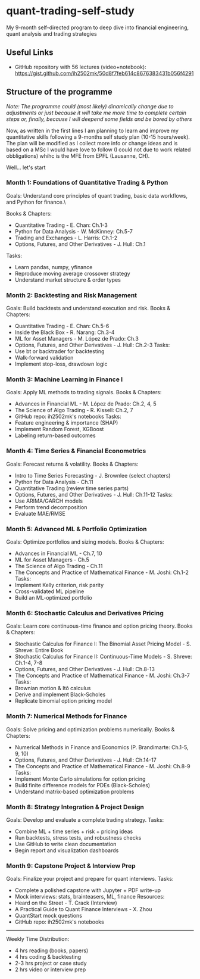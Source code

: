 # quant-trading-self-study
My 9-month self-directed program to deep dive into financial engineering, quant analysis and trading strategies

## Useful Links
- GitHub repository with 56 lectures (video+notebook): https://gist.github.com/ih2502mk/50d8f7feb614c8676383431b056f4291

## Structure of the programme

_Note: The programme could (most likely) dinamically change due to adjustments or just because it will take me more time to complete certain steps or, finally, because I will deepend some fields and be bored by others_

Now, as written in the first lines I am planning to learn and improve my quantitative skills following a 9-months self study plan (10-15 hours/week). The plan will be modified as I collect more info or change ideas and is based on a MSc I would have love to follow (I could not due to work related obbligations) whihc is the MFE from EPFL (Lausanne, CH).

Well... let's start

### Month 1: Foundations of Quantitative Trading & Python
Goals: Understand core principles of quant trading, basic data workflows, and Python for finance.\

Books & Chapters:
- Quantitative Trading - E. Chan: Ch.1-3
- Python for Data Analysis - W. McKinney: Ch.5-7
- Trading and Exchanges - L. Harris: Ch.1-2
- Options, Futures, and Other Derivatives - J. Hull: Ch.1

Tasks:
- Learn pandas, numpy, yfinance
- Reproduce moving average crossover strategy
- Understand market structure & order types

### Month 2: Backtesting and Risk Management
Goals: Build backtests and understand execution and risk.
Books & Chapters:
- Quantitative Trading - E. Chan: Ch.5-6
- Inside the Black Box - R. Narang: Ch.3-4
- ML for Asset Managers - M. López de Prado: Ch.3
- Options, Futures, and Other Derivatives - J. Hull: Ch.2-3
Tasks:
- Use bt or backtrader for backtesting
- Walk-forward validation
- Implement stop-loss, drawdown logic

### Month 3: Machine Learning in Finance I
Goals: Apply ML methods to trading signals.
Books & Chapters:
- Advances in Financial ML - M. López de Prado: Ch.2, 4, 5
- The Science of Algo Trading - R. Kissell: Ch.2, 7
- GitHub repo: ih2502mk's notebooks
Tasks:
- Feature engineering & importance (SHAP)
- Implement Random Forest, XGBoost
- Labeling return-based outcomes

### Month 4: Time Series & Financial Econometrics
Goals: Forecast returns & volatility.
Books & Chapters:
- Intro to Time Series Forecasting - J. Brownlee (select chapters)
- Python for Data Analysis - Ch.11
- Quantitative Trading (review time series parts)
- Options, Futures, and Other Derivatives - J. Hull: Ch.11-12
Tasks:
- Use ARIMA/GARCH models
- Perform trend decomposition
- Evaluate MAE/RMSE

### Month 5: Advanced ML & Portfolio Optimization
Goals: Optimize portfolios and sizing models.
Books & Chapters:
- Advances in Financial ML - Ch.7, 10
- ML for Asset Managers - Ch.5
- The Science of Algo Trading - Ch.11
- The Concepts and Practice of Mathematical Finance - M. Joshi: Ch.1-2
Tasks:
- Implement Kelly criterion, risk parity
- Cross-validated ML pipeline
- Build an ML-optimized portfolio

### Month 6: Stochastic Calculus and Derivatives Pricing
Goals: Learn core continuous-time finance and option pricing theory.
Books & Chapters:
- Stochastic Calculus for Finance I: The Binomial Asset Pricing Model - S. Shreve: Entire Book
- Stochastic Calculus for Finance II: Continuous-Time Models - S. Shreve: Ch.1-4, 7-8
- Options, Futures, and Other Derivatives - J. Hull: Ch.8-13
- The Concepts and Practice of Mathematical Finance - M. Joshi: Ch.3-7
Tasks:
- Brownian motion & Itô calculus
- Derive and implement Black-Scholes
- Replicate binomial option pricing model

### Month 7: Numerical Methods for Finance
Goals: Solve pricing and optimization problems numerically.
Books & Chapters:
- Numerical Methods in Finance and Economics (P. Brandimarte: Ch.1-5, 9, 10)
- Options, Futures, and Other Derivatives - J. Hull: Ch.14-17
- The Concepts and Practice of Mathematical Finance - M. Joshi: Ch.8-9
Tasks:
- Implement Monte Carlo simulations for option pricing
- Build finite difference models for PDEs (Black-Scholes)
- Understand matrix-based optimization problems

### Month 8: Strategy Integration & Project Design
Goals: Develop and evaluate a complete trading strategy.
Tasks:
- Combine ML + time series + risk + pricing ideas
- Run backtests, stress tests, and robustness checks
- Use GitHub to write clean documentation
- Begin report and visualization dashboards

### Month 9: Capstone Project & Interview Prep
Goals: Finalize your project and prepare for quant interviews.
Tasks:
- Complete a polished capstone with Jupyter + PDF write-up
- Mock interviews: stats, brainteasers, ML, finance
Resources:
- Heard on the Street - T. Crack (Interview)
- A Practical Guide to Quant Finance Interviews - X. Zhou
- QuantStart mock questions
- GitHub repo: ih2502mk's notebooks
---
Weekly Time Distribution:
- 4 hrs reading (books, papers)
- 4 hrs coding & backtesting
- 2-3 hrs project or case study
- 2 hrs video or interview prep
